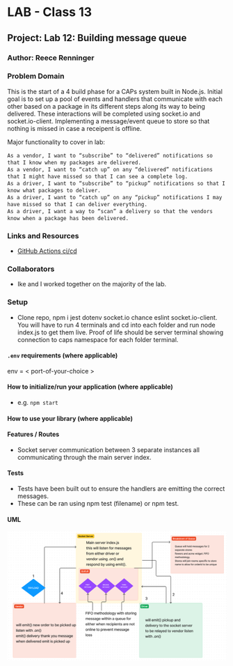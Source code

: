 # LAB - Class 13

## Project: Lab 12: Building message queue

### Author: Reece Renninger

### Problem Domain  

This is the start of a 4 build phase for a CAPs system built in Node.js.  Initial goal is to set up a pool of events and handlers that communicate with each other based on a package in its different steps along its way to being delivered. These interactions will be completed using socket.io and socket.io-client. Implementing a message/event queue to store so that nothing is missed in case a receipent is offline.

Major functionality to cover in lab:

    As a vendor, I want to “subscribe” to “delivered” notifications so that I know when my packages are delivered.
    As a vendor, I want to “catch up” on any “delivered” notifications that I might have missed so that I can see a complete log.
    As a driver, I want to “subscribe” to “pickup” notifications so that I know what packages to deliver.
    As a driver, I want to “catch up” on any “pickup” notifications I may have missed so that I can deliver everything.
    As a driver, I want a way to “scan” a delivery so that the vendors know when a package has been delivered.


### Links and Resources

- [GitHub Actions ci/cd](https://github.com/ReeceRenninger/caps/actions)

### Collaborators

- Ike and I worked together on the majority of the lab.

### Setup

- Clone repo, npm i jest dotenv socket.io chance eslint socket.io-client. You will have to run 4 terminals and cd into each folder and run node index.js to get them live. Proof of life should be server terminal showing connection to caps namespace for each folder terminal.

#### `.env` requirements (where applicable)

env = < port-of-your-choice >


#### How to initialize/run your application (where applicable)

- e.g. `npm start`

#### How to use your library (where applicable)

#### Features / Routes

- Socket server communication between 3 separate instances all communicating through the main server index.

#### Tests

- Tests have been built out to ensure the handlers are emitting the correct messages.
- These can be ran using npm test (filename) or npm test.

#### UML

![Alt text](assets/lab13UML.png)